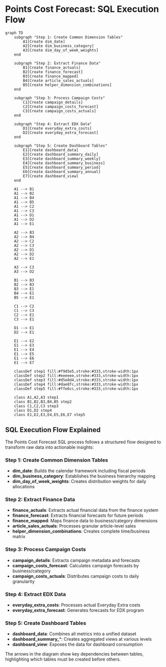 # Points Cost Forecast: SQL Execution Flow

```mermaid
graph TD
    subgraph "Step 1: Create Common Dimension Tables"
        A1[Create dim_date]
        A2[Create dim_business_category]
        A3[Create dim_day_of_week_weights]
    end

    subgraph "Step 2: Extract Finance Data"
        B1[Create finance_actuals]
        B2[Create finance_forecast]
        B3[Create finance_mapped]
        B4[Create article_sales_actuals]
        B5[Create helper_dimension_combinations]
    end

    subgraph "Step 3: Process Campaign Costs"
        C1[Create campaign_details]
        C2[Create campaign_costs_forecast]
        C3[Create campaign_costs_actuals]
    end

    subgraph "Step 4: Extract EDX Data"
        D1[Create everyday_extra_costs]
        D2[Create everyday_extra_forecast]
    end

    subgraph "Step 5: Create Dashboard Tables"
        E1[Create dashboard_data]
        E2[Create dashboard_summary_daily]
        E3[Create dashboard_summary_weekly]
        E4[Create dashboard_summary_business]
        E5[Create dashboard_summary_period]
        E6[Create dashboard_summary_annual]
        E7[Create dashboard_view]
    end

    A1 --> B1
    A1 --> B2
    A1 --> B4
    A1 --> B5
    A1 --> C2
    A1 --> C3
    A1 --> D1
    A1 --> D2
    A1 --> E1

    A2 --> B3
    A2 --> B4
    A2 --> C2
    A2 --> C3
    A2 --> D1
    A2 --> D2
    A2 --> E1

    A3 --> C3
    A3 --> D2

    B1 --> B3
    B2 --> B3
    B3 --> E1
    B4 --> E1
    B5 --> E1

    C1 --> C2
    C1 --> C3
    C2 --> E1
    C3 --> E1

    D1 --> E1
    D2 --> E1

    E1 --> E2
    E1 --> E3
    E1 --> E4
    E1 --> E5
    E1 --> E6
    E1 --> E7

    classDef step1 fill:#f9d5e5,stroke:#333,stroke-width:1px
    classDef step2 fill:#eeeeee,stroke:#333,stroke-width:1px
    classDef step3 fill:#d5e8d4,stroke:#333,stroke-width:1px
    classDef step4 fill:#dae8fc,stroke:#333,stroke-width:1px
    classDef step5 fill:#ffe6cc,stroke:#333,stroke-width:1px

    class A1,A2,A3 step1
    class B1,B2,B3,B4,B5 step2
    class C1,C2,C3 step3
    class D1,D2 step4
    class E1,E2,E3,E4,E5,E6,E7 step5
```

## SQL Execution Flow Explained

The Points Cost Forecast SQL process follows a structured flow designed to transform raw data into actionable insights:

### Step 1: Create Common Dimension Tables
- **dim_date**: Builds the calendar framework including fiscal periods
- **dim_business_category**: Establishes the business hierarchy mapping
- **dim_day_of_week_weights**: Creates distribution weights for daily allocations

### Step 2: Extract Finance Data
- **finance_actuals**: Extracts actual financial data from the finance system
- **finance_forecast**: Extracts financial forecasts for future periods
- **finance_mapped**: Maps finance data to business/category dimensions
- **article_sales_actuals**: Processes granular article-level sales
- **helper_dimension_combinations**: Creates complete time/business matrix

### Step 3: Process Campaign Costs
- **campaign_details**: Extracts campaign metadata and forecasts
- **campaign_costs_forecast**: Calculates campaign forecasts by business/category
- **campaign_costs_actuals**: Distributes campaign costs to daily granularity

### Step 4: Extract EDX Data
- **everyday_extra_costs**: Processes actual Everyday Extra costs
- **everyday_extra_forecast**: Generates forecasts for EDX program

### Step 5: Create Dashboard Tables
- **dashboard_data**: Combines all metrics into a unified dataset
- **dashboard_summary_***: Creates aggregated views at various levels
- **dashboard_view**: Exposes the data for dashboard consumption

The arrows in the diagram show key dependencies between tables, highlighting which tables must be created before others.
